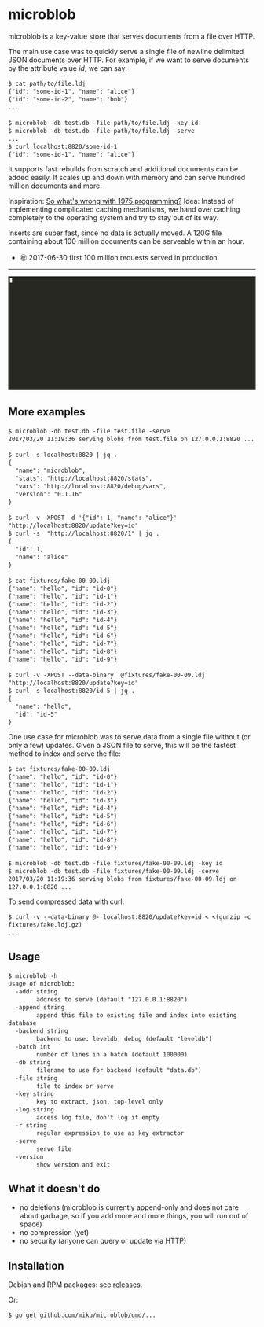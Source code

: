 microblob
=========

microblob is a key-value store that serves documents from a file over HTTP.

The main use case was to quickly serve a single file of newline delimited JSON
documents over HTTP. For example, if we want to serve documents by the
attribute value *id*, we can say:

```shell
$ cat path/to/file.ldj
{"id": "some-id-1", "name": "alice"}
{"id": "some-id-2", "name": "bob"}
...

$ microblob -db test.db -file path/to/file.ldj -key id
$ microblob -db test.db -file path/to/file.ldj -serve
...
$ curl localhost:8820/some-id-1
{"id": "some-id-1", "name": "alice"}
```

It supports fast rebuilds from scratch and additional documents can be added
easily. It scales up and down with memory and can serve hundred million
documents and more.

Inspiration: [So what's wrong with 1975
programming?](http://varnish-cache.org/docs/trunk/phk/notes.html#so-what-s-wrong-with-1975-programming)
Idea: Instead of implementing complicated caching mechanisms, we hand over
caching completely to the operating system and try to stay out of its way.

Inserts are super fast, since no data is actually moved. A 120G file containing
about 100 million documents can be serveable within an hour.

* ㊗️ 2017-06-30 first 100 million requests served in production

----

![](https://raw.githubusercontent.com/miku/microblob/master/docs/5o246a55txsnqa7wvqgx7inrs.gif)

More examples
-------------

```shell
$ microblob -db test.db -file test.file -serve
2017/03/20 11:19:36 serving blobs from test.file on 127.0.0.1:8820 ...

$ curl -s localhost:8820 | jq .
{
  "name": "microblob",
  "stats": "http://localhost:8820/stats",
  "vars": "http://localhost:8820/debug/vars",
  "version": "0.1.16"
}

$ curl -v -XPOST -d '{"id": 1, "name": "alice"}' "http://localhost:8820/update?key=id"
$ curl -s  "http://localhost:8820/1" | jq .
{
  "id": 1,
  "name": "alice"
}

$ cat fixtures/fake-00-09.ldj
{"name": "hello", "id": "id-0"}
{"name": "hello", "id": "id-1"}
{"name": "hello", "id": "id-2"}
{"name": "hello", "id": "id-3"}
{"name": "hello", "id": "id-4"}
{"name": "hello", "id": "id-5"}
{"name": "hello", "id": "id-6"}
{"name": "hello", "id": "id-7"}
{"name": "hello", "id": "id-8"}
{"name": "hello", "id": "id-9"}

$ curl -v -XPOST --data-binary '@fixtures/fake-00-09.ldj' "http://localhost:8820/update?key=id"
$ curl -s localhost:8820/id-5 | jq .
{
  "name": "hello",
  "id": "id-5"
}
```

One use case for microblob was to serve data from a single file without (or
only a few) updates. Given a JSON file to serve, this will be the fastest
method to index and serve the file:

```shell
$ cat fixtures/fake-00-09.ldj
{"name": "hello", "id": "id-0"}
{"name": "hello", "id": "id-1"}
{"name": "hello", "id": "id-2"}
{"name": "hello", "id": "id-3"}
{"name": "hello", "id": "id-4"}
{"name": "hello", "id": "id-5"}
{"name": "hello", "id": "id-6"}
{"name": "hello", "id": "id-7"}
{"name": "hello", "id": "id-8"}
{"name": "hello", "id": "id-9"}

$ microblob -db test.db -file fixtures/fake-00-09.ldj -key id
$ microblob -db test.db -file fixtures/fake-00-09.ldj -serve
2017/03/20 11:19:36 serving blobs from fixtures/fake-00-09.ldj on 127.0.0.1:8820 ...
```

To send compressed data with curl:

```shell
$ curl -v --data-binary @- localhost:8820/update?key=id < <(gunzip -c fixtures/fake.ldj.gz)
...
```

Usage
-----

```shell
$ microblob -h
Usage of microblob:
  -addr string
        address to serve (default "127.0.0.1:8820")
  -append string
        append this file to existing file and index into existing database
  -backend string
        backend to use: leveldb, debug (default "leveldb")
  -batch int
        number of lines in a batch (default 100000)
  -db string
        filename to use for backend (default "data.db")
  -file string
        file to index or serve
  -key string
        key to extract, json, top-level only
  -log string
        access log file, don't log if empty
  -r string
        regular expression to use as key extractor
  -serve
        serve file
  -version
        show version and exit

```

What it doesn't do
------------------

* no deletions (microblob is currently append-only and does not care about garbage, so if you add more and more things, you will run out of space)
* no compression (yet)
* no security (anyone can query or update via HTTP)

Installation
------------

Debian and RPM packages: see [releases](https://github.com/miku/microblob/releases).

Or:

```shell
$ go get github.com/miku/microblob/cmd/...
```
